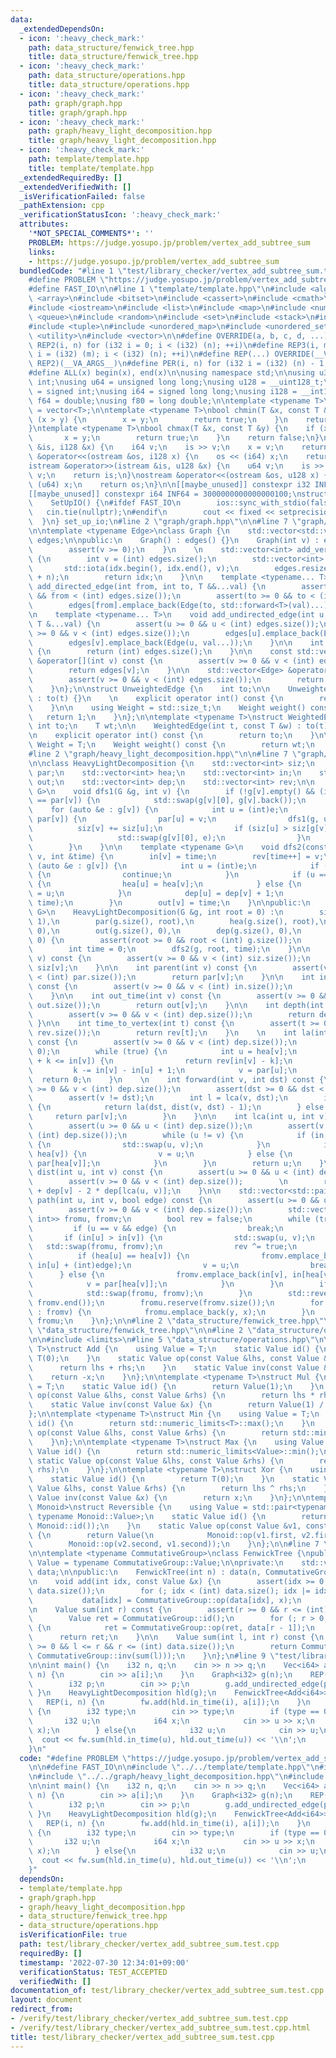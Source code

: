 ```yaml
---
data:
  _extendedDependsOn:
  - icon: ':heavy_check_mark:'
    path: data_structure/fenwick_tree.hpp
    title: data_structure/fenwick_tree.hpp
  - icon: ':heavy_check_mark:'
    path: data_structure/operations.hpp
    title: data_structure/operations.hpp
  - icon: ':heavy_check_mark:'
    path: graph/graph.hpp
    title: graph/graph.hpp
  - icon: ':heavy_check_mark:'
    path: graph/heavy_light_decomposition.hpp
    title: graph/heavy_light_decomposition.hpp
  - icon: ':heavy_check_mark:'
    path: template/template.hpp
    title: template/template.hpp
  _extendedRequiredBy: []
  _extendedVerifiedWith: []
  _isVerificationFailed: false
  _pathExtension: cpp
  _verificationStatusIcon: ':heavy_check_mark:'
  attributes:
    '*NOT_SPECIAL_COMMENTS*': ''
    PROBLEM: https://judge.yosupo.jp/problem/vertex_add_subtree_sum
    links:
    - https://judge.yosupo.jp/problem/vertex_add_subtree_sum
  bundledCode: "#line 1 \"test/library_checker/vertex_add_subtree_sum.test.cpp\"\n\
    #define PROBLEM \"https://judge.yosupo.jp/problem/vertex_add_subtree_sum\"\n\n\
    #define FAST_IO\n\n#line 1 \"template/template.hpp\"\n#include <algorithm>\n#include\
    \ <array>\n#include <bitset>\n#include <cassert>\n#include <cmath>\n#include <iomanip>\n\
    #include <iostream>\n#include <list>\n#include <map>\n#include <numeric>\n#include\
    \ <queue>\n#include <random>\n#include <set>\n#include <stack>\n#include <string>\n\
    #include <tuple>\n#include <unordered_map>\n#include <unordered_set>\n#include\
    \ <utility>\n#include <vector>\n\n#define OVERRIDE(a, b, c, d, ...) d\n#define\
    \ REP2(i, n) for (i32 i = 0; i < (i32) (n); ++i)\n#define REP3(i, m, n) for (i32\
    \ i = (i32) (m); i < (i32) (n); ++i)\n#define REP(...) OVERRIDE(__VA_ARGS__, REP3,\
    \ REP2)(__VA_ARGS__)\n#define PER(i, n) for (i32 i = (i32) (n) - 1; i >= 0; --i)\n\
    #define ALL(x) begin(x), end(x)\n\nusing namespace std;\n\nusing u32 = unsigned\
    \ int;\nusing u64 = unsigned long long;\nusing u128 = __uint128_t;\nusing i32\
    \ = signed int;\nusing i64 = signed long long;\nusing i128 = __int128_t;\nusing\
    \ f64 = double;\nusing f80 = long double;\n\ntemplate <typename T>\nusing Vec\
    \ = vector<T>;\n\ntemplate <typename T>\nbool chmin(T &x, const T &y) {\n    if\
    \ (x > y) {\n        x = y;\n        return true;\n    }\n    return false;\n\
    }\ntemplate <typename T>\nbool chmax(T &x, const T &y) {\n    if (x < y) {\n \
    \       x = y;\n        return true;\n    }\n    return false;\n}\n\nistream &operator>>(istream\
    \ &is, i128 &x) {\n    i64 v;\n    is >> v;\n    x = v;\n    return is;\n}\nostream\
    \ &operator<<(ostream &os, i128 x) {\n    os << (i64) x;\n    return os;\n}\n\
    istream &operator>>(istream &is, u128 &x) {\n    u64 v;\n    is >> v;\n    x =\
    \ v;\n    return is;\n}\nostream &operator<<(ostream &os, u128 x) {\n    os <<\
    \ (u64) x;\n    return os;\n}\n\n[[maybe_unused]] constexpr i32 INF = 1000000100;\n\
    [[maybe_unused]] constexpr i64 INF64 = 3000000000000000100;\nstruct SetUpIO {\n\
    \    SetUpIO() {\n#ifdef FAST_IO\n        ios::sync_with_stdio(false);\n     \
    \   cin.tie(nullptr);\n#endif\n        cout << fixed << setprecision(15);\n  \
    \  }\n} set_up_io;\n#line 2 \"graph/graph.hpp\"\n\n#line 7 \"graph/graph.hpp\"\
    \n\ntemplate <typename Edge>\nclass Graph {\n    std::vector<std::vector<Edge>>\
    \ edges;\n\npublic:\n    Graph() : edges() {}\n    Graph(int v) : edges(v) {\n\
    \        assert(v >= 0);\n    }\n    \n    std::vector<int> add_vertices(int n)\
    \ {\n        int v = (int) edges.size();\n        std::vector<int> idx(n);\n \
    \       std::iota(idx.begin(), idx.end(), v);\n        edges.resize(edges.size()\
    \ + n);\n        return idx;\n    }\n\n    template <typename... T>\n    void\
    \ add_directed_edge(int from, int to, T &&...val) {\n        assert(from >= 0\
    \ && from < (int) edges.size());\n        assert(to >= 0 && to < (int) edges.size());\n\
    \        edges[from].emplace_back(Edge(to, std::forward<T>(val)...));\n    }\n\
    \n    template <typename... T>\n    void add_undirected_edge(int u, int v, const\
    \ T &...val) {\n        assert(u >= 0 && u < (int) edges.size());\n        assert(v\
    \ >= 0 && v < (int) edges.size());\n        edges[u].emplace_back(Edge(v, val...));\n\
    \        edges[v].emplace_back(Edge(u, val...));\n    }\n\n    int size() const\
    \ {\n        return (int) edges.size();\n    }\n\n    const std::vector<Edge>\
    \ &operator[](int v) const {\n        assert(v >= 0 && v < (int) edges.size());\n\
    \        return edges[v];\n    }\n\n    std::vector<Edge> &operator[](int v) {\n\
    \        assert(v >= 0 && v < (int) edges.size());\n        return edges[v];\n\
    \    }\n};\n\nstruct UnweightedEdge {\n    int to;\n\n    UnweightedEdge(int t)\
    \ : to(t) {}\n    \n    explicit operator int() const {\n        return to;\n\
    \    }\n\n    using Weight = std::size_t;\n    Weight weight() const {\n     \
    \   return 1;\n    }\n};\n\ntemplate <typename T>\nstruct WeightedEdge {\n   \
    \ int to;\n    T wt;\n\n    WeightedEdge(int t, const T &w) : to(t), wt(w) {}\n\
    \n    explicit operator int() const {\n        return to;\n    }\n\n    using\
    \ Weight = T;\n    Weight weight() const {\n        return wt;\n    }\n};\n\n\
    #line 2 \"graph/heavy_light_decomposition.hpp\"\n\n#line 7 \"graph/heavy_light_decomposition.hpp\"\
    \n\nclass HeavyLightDecomposition {\n    std::vector<int> siz;\n    std::vector<int>\
    \ par;\n    std::vector<int> hea;\n    std::vector<int> in;\n    std::vector<int>\
    \ out;\n    std::vector<int> dep;\n    std::vector<int> rev;\n\n    template <typename\
    \ G>\n    void dfs1(G &g, int v) {\n        if (!g[v].empty() && (int) g[v][0]\
    \ == par[v]) {\n            std::swap(g[v][0], g[v].back());\n        }\n    \
    \    for (auto &e : g[v]) {\n            int u = (int)e;\n            if (u !=\
    \ par[v]) {\n                par[u] = v;\n                dfs1(g, u);\n      \
    \          siz[v] += siz[u];\n                if (siz[u] > siz[g[v][0]]) {\n \
    \                   std::swap(g[v][0], e);\n                }\n            }\n\
    \        }\n    }\n\n    template <typename G>\n    void dfs2(const G &g, int\
    \ v, int &time) {\n        in[v] = time;\n        rev[time++] = v;\n        for\
    \ (auto &e : g[v]) {\n            int u = (int)e;\n            if (u == par[v])\
    \ {\n                continue;\n            }\n            if (u == (int) g[v][0])\
    \ {\n                hea[u] = hea[v];\n            } else {\n                hea[u]\
    \ = u;\n            }\n            dep[u] = dep[v] + 1;\n            dfs2(g, u,\
    \ time);\n        }\n        out[v] = time;\n    }\n\npublic:\n    template <typename\
    \ G>\n    HeavyLightDecomposition(G &g, int root = 0) :\n        siz(g.size(),\
    \ 1),\n        par(g.size(), root),\n        hea(g.size(), root),\n        in(g.size(),\
    \ 0),\n        out(g.size(), 0),\n        dep(g.size(), 0),\n        rev(g.size(),\
    \ 0) {\n        assert(root >= 0 && root < (int) g.size());\n        dfs1(g, root);\n\
    \        int time = 0;\n        dfs2(g, root, time);\n    }\n\n    int subtree_size(int\
    \ v) const {\n        assert(v >= 0 && v < (int) siz.size());\n        return\
    \ siz[v];\n    }\n\n    int parent(int v) const {\n        assert(v >= 0 && v\
    \ < (int) par.size());\n        return par[v];\n    }\n\n    int in_time(int v)\
    \ const {\n        assert(v >= 0 && v < (int) in.size());\n        return in[v];\n\
    \    }\n\n    int out_time(int v) const {\n        assert(v >= 0 && v < (int)\
    \ out.size());\n        return out[v];\n    }\n\n    int depth(int v) const {\n\
    \        assert(v >= 0 && v < (int) dep.size());\n        return dep[v];\n   \
    \ }\n\n    int time_to_vertex(int t) const {\n        assert(t >= 0 && t < (int)\
    \ rev.size());\n        return rev[t];\n    }\n    \n    int la(int v, int k)\
    \ const {\n        assert(v >= 0 && v < (int) dep.size());\n        assert(k >=\
    \ 0);\n        while (true) {\n            int u = hea[v];\n            if (in[u]\
    \ + k <= in[v]) {\n                return rev[in[v] - k];\n            }\n   \
    \         k -= in[v] - in[u] + 1;\n            v = par[u];\n        }\n      \
    \  return 0;\n    }\n    \n    int forward(int v, int dst) const {\n        assert(v\
    \ >= 0 && v < (int) dep.size());\n        assert(dst >= 0 && dst < (int) dep.size());\n\
    \        assert(v != dst);\n        int l = lca(v, dst);\n        if (l == v)\
    \ {\n            return la(dst, dist(v, dst) - 1);\n        } else {\n       \
    \     return par[v];\n        }\n    }\n\n    int lca(int u, int v) const {\n\
    \        assert(u >= 0 && u < (int) dep.size());\n        assert(v >= 0 && v <\
    \ (int) dep.size());\n        while (u != v) {\n            if (in[u] > in[v])\
    \ {\n                std::swap(u, v);\n            }\n            if (hea[u] ==\
    \ hea[v]) {\n                v = u;\n            } else {\n                v =\
    \ par[hea[v]];\n            }\n        }\n        return u;\n    }\n\n    int\
    \ dist(int u, int v) const {\n        assert(u >= 0 && u < (int) dep.size());\n\
    \        assert(v >= 0 && v < (int) dep.size());        \n        return dep[u]\
    \ + dep[v] - 2 * dep[lca(u, v)];\n    }\n\n    std::vector<std::pair<int, int>>\
    \ path(int u, int v, bool edge) const {\n        assert(u >= 0 && u < (int) dep.size());\n\
    \        assert(v >= 0 && v < (int) dep.size());\n        std::vector<std::pair<int,\
    \ int>> fromu, fromv;\n        bool rev = false;\n        while (true) {\n   \
    \         if (u == v && edge) {\n                break;\n            }\n     \
    \       if (in[u] > in[v]) {\n                std::swap(u, v);\n             \
    \   std::swap(fromu, fromv);\n                rev ^= true;\n            }\n  \
    \          if (hea[u] == hea[v]) {\n                fromv.emplace_back(in[v],\
    \ in[u] + (int)edge);\n                v = u;\n                break;\n      \
    \      } else {\n                fromv.emplace_back(in[v], in[hea[v]]);\n    \
    \            v = par[hea[v]];\n            }\n        }\n        if (rev) {\n\
    \            std::swap(fromu, fromv);\n        }\n        std::reverse(fromv.begin(),\
    \ fromv.end());\n        fromu.reserve(fromv.size());\n        for (auto [x, y]\
    \ : fromv) {\n            fromu.emplace_back(y, x);\n        }\n        return\
    \ fromu;\n    }\n};\n\n#line 2 \"data_structure/fenwick_tree.hpp\"\n\n#line 5\
    \ \"data_structure/fenwick_tree.hpp\"\n\n#line 2 \"data_structure/operations.hpp\"\
    \n\n#include <limits>\n#line 5 \"data_structure/operations.hpp\"\n\ntemplate <typename\
    \ T>\nstruct Add {\n    using Value = T;\n    static Value id() {\n        return\
    \ T(0);\n    }\n    static Value op(const Value &lhs, const Value &rhs) {\n  \
    \      return lhs + rhs;\n    }\n    static Value inv(const Value &x) {\n    \
    \    return -x;\n    }\n};\n\ntemplate <typename T>\nstruct Mul {\n    using Value\
    \ = T;\n    static Value id() {\n        return Value(1);\n    }\n    static Value\
    \ op(const Value &lhs, const Value &rhs) {\n        return lhs * rhs;\n    }\n\
    \    static Value inv(const Value &x) {\n        return Value(1) / x;\n    }\n\
    };\n\ntemplate <typename T>\nstruct Min {\n    using Value = T;\n    static Value\
    \ id() {\n        return std::numeric_limits<T>::max();\n    }\n    static Value\
    \ op(const Value &lhs, const Value &rhs) {\n        return std::min(lhs, rhs);\n\
    \    }\n};\n\ntemplate <typename T>\nstruct Max {\n    using Value = T;\n    static\
    \ Value id() {\n        return std::numeric_limits<Value>::min();\n    }\n   \
    \ static Value op(const Value &lhs, const Value &rhs) {\n        return std::max(lhs,\
    \ rhs);\n    }\n};\n\ntemplate <typename T>\nstruct Xor {\n    using Value = T;\n\
    \    static Value id() {\n        return T(0);\n    }\n    static Value op(const\
    \ Value &lhs, const Value &rhs) {\n        return lhs ^ rhs;\n    }\n    static\
    \ Value inv(const Value &x) {\n        return x;\n    }\n};\n\ntemplate <typename\
    \ Monoid>\nstruct Reversible {\n    using Value = std::pair<typename Monoid::Value,\
    \ typename Monoid::Value>;\n    static Value id() {\n        return Value(Monoid::id(),\
    \ Monoid::id());\n    }\n    static Value op(const Value &v1, const Value &v2)\
    \ {\n        return Value(\n            Monoid::op(v1.first, v2.first),\n    \
    \        Monoid::op(v2.second, v1.second));\n    }\n};\n\n#line 7 \"data_structure/fenwick_tree.hpp\"\
    \n\ntemplate <typename CommutativeGroup>\nclass FenwickTree {\npublic:\n    using\
    \ Value = typename CommutativeGroup::Value;\n\nprivate:\n    std::vector<Value>\
    \ data;\n\npublic:\n    FenwickTree(int n) : data(n, CommutativeGroup::id()) {}\n\
    \n    void add(int idx, const Value &x) {\n        assert(idx >= 0 && idx < (int)\
    \ data.size());\n        for (; idx < (int) data.size(); idx |= idx + 1) {\n \
    \           data[idx] = CommutativeGroup::op(data[idx], x);\n        }\n    }\n\
    \n    Value sum(int r) const {\n        assert(r >= 0 && r <= (int) data.size());\n\
    \        Value ret = CommutativeGroup::id();\n        for (; r > 0; r &= r - 1)\
    \ {\n            ret = CommutativeGroup::op(ret, data[r - 1]);\n        }\n  \
    \      return ret;\n    }\n\n    Value sum(int l, int r) const {\n        assert(l\
    \ >= 0 && l <= r && r <= (int) data.size());\n        return CommutativeGroup::op(sum(r),\
    \ CommutativeGroup::inv(sum(l)));\n    }\n};\n#line 9 \"test/library_checker/vertex_add_subtree_sum.test.cpp\"\
    \n\nint main() {\n    i32 n, q;\n    cin >> n >> q;\n    Vec<i64> a(n);\n    REP(i,\
    \ n) {\n        cin >> a[i];\n    }\n    Graph<i32> g(n);\n    REP(i, 1, n) {\n\
    \        i32 p;\n        cin >> p;\n        g.add_undirected_edge(p, i);\n   \
    \ }\n    HeavyLightDecomposition hld(g);\n    FenwickTree<Add<i64>> fw(n);\n \
    \   REP(i, n) {\n        fw.add(hld.in_time(i), a[i]);\n    }\n    REP(qi, q)\
    \ {\n        i32 type;\n        cin >> type;\n        if (type == 0) {\n     \
    \       i32 u;\n            i64 x;\n            cin >> u >> x;\n            fw.add(hld.in_time(u),\
    \ x);\n        } else{\n            i32 u;\n            cin >> u;\n          \
    \  cout << fw.sum(hld.in_time(u), hld.out_time(u)) << '\\n';\n        }\n    }\n\
    }\n"
  code: "#define PROBLEM \"https://judge.yosupo.jp/problem/vertex_add_subtree_sum\"\
    \n\n#define FAST_IO\n\n#include \"../../template/template.hpp\"\n#include \"../../graph/graph.hpp\"\
    \n#include \"../../graph/heavy_light_decomposition.hpp\"\n#include \"../../data_structure/fenwick_tree.hpp\"\
    \n\nint main() {\n    i32 n, q;\n    cin >> n >> q;\n    Vec<i64> a(n);\n    REP(i,\
    \ n) {\n        cin >> a[i];\n    }\n    Graph<i32> g(n);\n    REP(i, 1, n) {\n\
    \        i32 p;\n        cin >> p;\n        g.add_undirected_edge(p, i);\n   \
    \ }\n    HeavyLightDecomposition hld(g);\n    FenwickTree<Add<i64>> fw(n);\n \
    \   REP(i, n) {\n        fw.add(hld.in_time(i), a[i]);\n    }\n    REP(qi, q)\
    \ {\n        i32 type;\n        cin >> type;\n        if (type == 0) {\n     \
    \       i32 u;\n            i64 x;\n            cin >> u >> x;\n            fw.add(hld.in_time(u),\
    \ x);\n        } else{\n            i32 u;\n            cin >> u;\n          \
    \  cout << fw.sum(hld.in_time(u), hld.out_time(u)) << '\\n';\n        }\n    }\n\
    }"
  dependsOn:
  - template/template.hpp
  - graph/graph.hpp
  - graph/heavy_light_decomposition.hpp
  - data_structure/fenwick_tree.hpp
  - data_structure/operations.hpp
  isVerificationFile: true
  path: test/library_checker/vertex_add_subtree_sum.test.cpp
  requiredBy: []
  timestamp: '2022-07-30 12:34:01+09:00'
  verificationStatus: TEST_ACCEPTED
  verifiedWith: []
documentation_of: test/library_checker/vertex_add_subtree_sum.test.cpp
layout: document
redirect_from:
- /verify/test/library_checker/vertex_add_subtree_sum.test.cpp
- /verify/test/library_checker/vertex_add_subtree_sum.test.cpp.html
title: test/library_checker/vertex_add_subtree_sum.test.cpp
---
```

